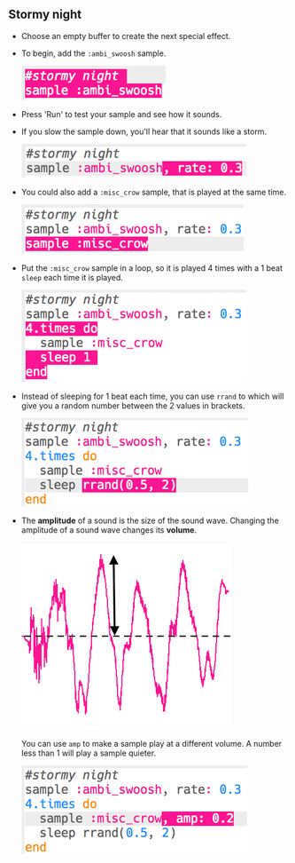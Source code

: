 ## Stormy night

+ Choose an empty buffer to create the next special effect.

+ To begin, add the `:ambi_swoosh` sample.
    
    ![ruutukaappaus](images/effects-storm-sample.png)

+ Press 'Run' to test your sample and see how it sounds.

+ If you slow the sample down, you'll hear that it sounds like a storm.
    
    ![ruutukaappaus](images/effects-storm-rate.png)

+ You could also add a `:misc_crow` sample, that is played at the same time.
    
    ![ruutukaappaus](images/effects-storm-crow.png)

+ Put the `:misc_crow` sample in a loop, so it is played 4 times with a 1 beat `sleep` each time it is played.
    
    ![ruutukaappaus](images/effects-storm-crow-repeat.png)

+ Instead of sleeping for 1 beat each time, you can use `rrand` to which will give you a random number between the 2 values in brackets.
    
    ![ruutukaappaus](images/effects-storm-crow-rand.png)

+ The **amplitude** of a sound is the size of the sound wave. Changing the amplitude of a sound wave changes its **volume**.
    
    ![amplitude](images/effects-amplitude.png)
    
    You can use `amp` to make a sample play at a different volume. A number less than 1 will play a sample quieter.
    
    ![ruutukaappaus](images/effects-storm-crow-amp.png)